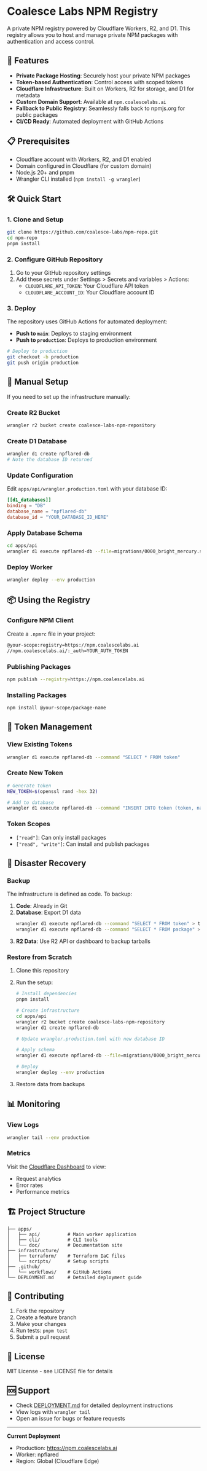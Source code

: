 # Coalesce Labs NPM Registry

A private NPM registry powered by Cloudflare Workers, R2, and D1. This registry allows you to host and manage private NPM packages with authentication and access control.

## 🚀 Features

- **Private Package Hosting**: Securely host your private NPM packages
- **Token-based Authentication**: Control access with scoped tokens
- **Cloudflare Infrastructure**: Built on Workers, R2 for storage, and D1 for metadata
- **Custom Domain Support**: Available at `npm.coalescelabs.ai`
- **Fallback to Public Registry**: Seamlessly falls back to npmjs.org for public packages
- **CI/CD Ready**: Automated deployment with GitHub Actions

## 📋 Prerequisites

- Cloudflare account with Workers, R2, and D1 enabled
- Domain configured in Cloudflare (for custom domain)
- Node.js 20+ and pnpm
- Wrangler CLI installed (`npm install -g wrangler`)

## 🛠️ Quick Start

### 1. Clone and Setup

```bash
git clone https://github.com/coalesce-labs/npm-repo.git
cd npm-repo
pnpm install
```

### 2. Configure GitHub Repository

1. Go to your GitHub repository settings
2. Add these secrets under Settings > Secrets and variables > Actions:
   - `CLOUDFLARE_API_TOKEN`: Your Cloudflare API token
   - `CLOUDFLARE_ACCOUNT_ID`: Your Cloudflare account ID

### 3. Deploy

The repository uses GitHub Actions for automated deployment:

- **Push to `main`**: Deploys to staging environment
- **Push to `production`**: Deploys to production environment

```bash
# Deploy to production
git checkout -b production
git push origin production
```

## 🔧 Manual Setup

If you need to set up the infrastructure manually:

### Create R2 Bucket

```bash
wrangler r2 bucket create coalesce-labs-npm-repository
```

### Create D1 Database

```bash
wrangler d1 create npflared-db
# Note the database ID returned
```

### Update Configuration

Edit `apps/api/wrangler.production.toml` with your database ID:

```toml
[[d1_databases]]
binding = "DB"
database_name = "npflared-db"
database_id = "YOUR_DATABASE_ID_HERE"
```

### Apply Database Schema

```bash
cd apps/api
wrangler d1 execute npflared-db --file=migrations/0000_bright_mercury.sql
```

### Deploy Worker

```bash
wrangler deploy --env production
```

## 📦 Using the Registry

### Configure NPM Client

Create a `.npmrc` file in your project:

```bash
@your-scope:registry=https://npm.coalescelabs.ai
//npm.coalescelabs.ai/:_auth=YOUR_AUTH_TOKEN
```

### Publishing Packages

```bash
npm publish --registry=https://npm.coalescelabs.ai
```

### Installing Packages

```bash
npm install @your-scope/package-name
```

## 🔐 Token Management

### View Existing Tokens

```bash
wrangler d1 execute npflared-db --command "SELECT * FROM token"
```

### Create New Token

```bash
# Generate token
NEW_TOKEN=$(openssl rand -hex 32)

# Add to database
wrangler d1 execute npflared-db --command "INSERT INTO token (token, name, scopes) VALUES ('$NEW_TOKEN', 'developer-name', '[\"read\", \"write\"]')"
```

### Token Scopes

- `["read"]`: Can only install packages
- `["read", "write"]`: Can install and publish packages

## 🔄 Disaster Recovery

### Backup

The infrastructure is defined as code. To backup:

1. **Code**: Already in Git
2. **Database**: Export D1 data
   ```bash
   wrangler d1 execute npflared-db --command "SELECT * FROM token" > tokens-backup.json
   wrangler d1 execute npflared-db --command "SELECT * FROM package" > packages-backup.json
   ```
3. **R2 Data**: Use R2 API or dashboard to backup tarballs

### Restore from Scratch

1. Clone this repository
2. Run the setup:
   ```bash
   # Install dependencies
   pnpm install
   
   # Create infrastructure
   cd apps/api
   wrangler r2 bucket create coalesce-labs-npm-repository
   wrangler d1 create npflared-db
   
   # Update wrangler.production.toml with new database ID
   
   # Apply schema
   wrangler d1 execute npflared-db --file=migrations/0000_bright_mercury.sql
   
   # Deploy
   wrangler deploy --env production
   ```

3. Restore data from backups

## 📊 Monitoring

### View Logs

```bash
wrangler tail --env production
```

### Metrics

Visit the [Cloudflare Dashboard](https://dash.cloudflare.com) to view:
- Request analytics
- Error rates
- Performance metrics

## 🏗️ Project Structure

```
├── apps/
│   ├── api/          # Main worker application
│   ├── cli/          # CLI tools
│   └── doc/          # Documentation site
├── infrastructure/
│   ├── terraform/    # Terraform IaC files
│   └── scripts/      # Setup scripts
├── .github/
│   └── workflows/    # GitHub Actions
└── DEPLOYMENT.md     # Detailed deployment guide
```

## 🤝 Contributing

1. Fork the repository
2. Create a feature branch
3. Make your changes
4. Run tests: `pnpm test`
5. Submit a pull request

## 📝 License

MIT License - see LICENSE file for details

## 🆘 Support

- Check [DEPLOYMENT.md](./DEPLOYMENT.md) for detailed deployment instructions
- View logs with `wrangler tail`
- Open an issue for bugs or feature requests

---

**Current Deployment**
- Production: https://npm.coalescelabs.ai
- Worker: npflared
- Region: Global (Cloudflare Edge)



